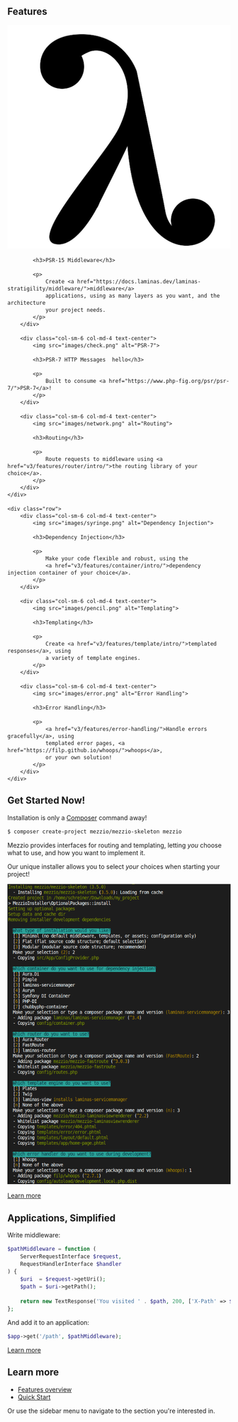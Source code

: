 ## Features

<div class="features">
    <div class="row">
        <div class="col-sm-6 col-md-4 text-center">
            <img src="images/lambda.png" alt="Middleware">

            <h3>PSR-15 Middleware</h3>

            <p>
                Create <a href="https://docs.laminas.dev/laminas-stratigility/middleware/">middleware</a>
                applications, using as many layers as you want, and the architecture
                your project needs.
            </p>
        </div>

        <div class="col-sm-6 col-md-4 text-center">
            <img src="images/check.png" alt="PSR-7">

            <h3>PSR-7 HTTP Messages  hello</h3>

            <p>
                Built to consume <a href="https://www.php-fig.org/psr/psr-7/">PSR-7</a>!
            </p>
        </div>

        <div class="col-sm-6 col-md-4 text-center">
            <img src="images/network.png" alt="Routing">

            <h3>Routing</h3>

            <p>
                Route requests to middleware using <a href="v3/features/router/intro/">the routing library of your choice</a>.
            </p>
        </div>
    </div>

    <div class="row">
        <div class="col-sm-6 col-md-4 text-center">
            <img src="images/syringe.png" alt="Dependency Injection">

            <h3>Dependency Injection</h3>

            <p>
                Make your code flexible and robust, using the
                <a href="v3/features/container/intro/">dependency injection container of your choice</a>.
            </p>
        </div>

        <div class="col-sm-6 col-md-4 text-center">
            <img src="images/pencil.png" alt="Templating">

            <h3>Templating</h3>

            <p>
                Create <a href="v3/features/template/intro/">templated responses</a>, using
                a variety of template engines.
            </p>
        </div>

        <div class="col-sm-6 col-md-4 text-center">
            <img src="images/error.png" alt="Error Handling">

            <h3>Error Handling</h3>

            <p>
                <a href="v3/features/error-handling/">Handle errors gracefully</a>, using
                templated error pages, <a href="https://filp.github.io/whoops/">whoops</a>,
                or your own solution!
            </p>
        </div>
    </div>
</div>

## Get Started Now!

Installation is only a [Composer](https://getcomposer.org) command away!

```bash
$ composer create-project mezzio/mezzio-skeleton mezzio
```

Mezzio provides interfaces for routing and templating, letting _you_
choose what to use, and how you want to implement it.
    
Our unique installer allows you to select <em>your</em> choices when starting
your project!

![Mezzio Installer](images/installer.png)

[Learn more](v3/getting-started/quick-start.md)

## Applications, Simplified

Write middleware:

```php
$pathMiddleware = function (
    ServerRequestInterface $request,
    RequestHandlerInterface $handler
) {
    $uri  = $request->getUri();
    $path = $uri->getPath();

    return new TextResponse('You visited ' . $path, 200, ['X-Path' => $path]);
};
```

And add it to an application:

```php
$app->get('/path', $pathMiddleware);
```

[Learn more](v3/features/application.md)

## Learn more

* [Features overview](v3/getting-started/features.md)
* [Quick Start](v3/getting-started/quick-start.md)

Or use the sidebar menu to navigate to the section you're interested in.
